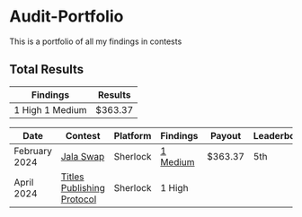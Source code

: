 # Audit-Portfolio
This is a portfolio of all my findings in contests

## Total Results

| Findings                   | Results        |
|----------------------------|----------------|
| 1 High 1 Medium    | $363.37         |

| Date         | Contest                                   | Platform    | Findings                                             | Payout   | Leaderboard |
|--------------|-------------------------------------------|-------------|------------------------------------------------------|----------|-------------|
| February 2024| [Jala Swap](https://audits.sherlock.xyz/contests/233)             | Sherlock    | [1 Medium](https://github.com/sherlock-audit/2024-02-jala-swap-judging/issues/214#issue-2169789436) | $363.37  | 5th            |
| April 2024   | [Titles Publishing Protocol](https://audits.sherlock.xyz/contests/326) | Sherlock    | 1 High                                               |          |             |
